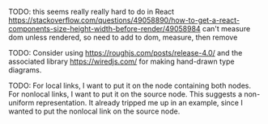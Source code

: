 TODO: this seems really really hard to do in React
https://stackoverflow.com/questions/49058890/how-to-get-a-react-components-size-height-width-before-render/49058984
can't measure dom unless rendered, so need to add to dom, measure, then remove

TODO: Consider using https://roughjs.com/posts/release-4.0/ and the associated library
https://wiredjs.com/ for making hand-drawn type diagrams.

TODO: For local links, I want to put it on the node containing both nodes. For nonlocal links, I
want to put it on the source node. This suggests a non-uniform representation. It already tripped me
up in an example, since I wanted to put the nonlocal link on the source node.